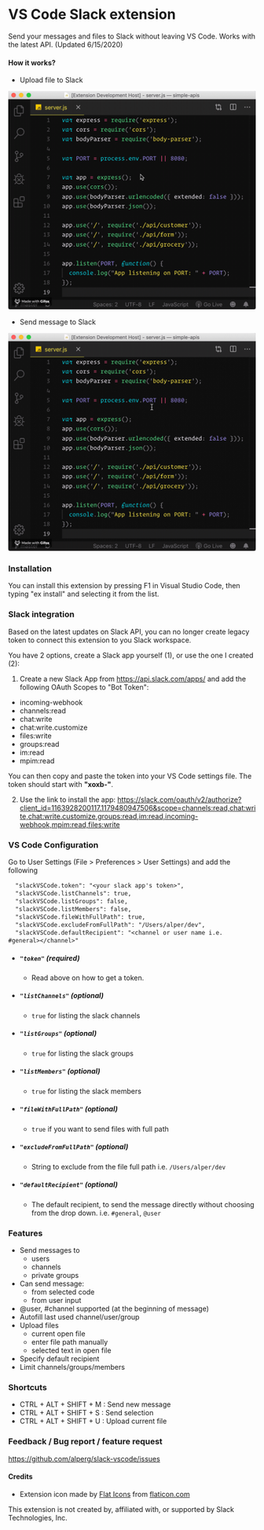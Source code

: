 # VS Code Slack extension
Send your messages and files to Slack without leaving VS Code. Works with the latest API. (Updated 6/15/2020)

#### How it works?
* Upload file to Slack

![Send message](assets/upload.gif)

* Send message to Slack

![Upload file](assets/message.gif)

### Installation
You can install this extension by pressing F1 in Visual Studio Code, then typing "ex install" and selecting it from the list.

### Slack integration
Based on the latest updates on Slack API, you can no longer create legacy token to connect this extension to you Slack workspace. 

You have 2 options, create a Slack app yourself (1), or use the one I created (2):

1. Create a new Slack App from https://api.slack.com/apps/ and add the following OAuth Scopes to "Bot Token":

* incoming-webhook
* channels:read
* chat:write
* chat:write.customize
* files:write
* groups:read
* im:read
* mpim:read

You can then copy and paste the token into your VS Code settings file. The token should start with **"xoxb-"**.

2. Use the link to install the app:
   https://slack.com/oauth/v2/authorize?client_id=1163928200117.1179480947506&scope=channels:read,chat:write,chat:write.customize,groups:read,im:read,incoming-webhook,mpim:read,files:write

### VS Code Configuration
Go to User Settings (File > Preferences > User Settings) and add the following 
```
  "slackVSCode.token": "<your slack app's token>",
  "slackVSCode.listChannels": true,
  "slackVSCode.listGroups": false,
  "slackVSCode.listMembers": false,
  "slackVSCode.fileWithFullPath": true,
  "slackVSCode.excludeFromFullPath": "/Users/alper/dev",
  "slackVSCode.defaultRecipient": "<channel or user name i.e. #general></channel>"
```

* ##### `"token"` (required)
    * Read above on how to get a token.

* ##### `"listChannels"` (optional)
    * `true` for listing the slack channels

* ##### `"listGroups"` (optional)
    * `true` for listing the slack groups

* ##### `"listMembers"` (optional)
    * `true` for listing the slack members

* ##### `"fileWithFullPath"` (optional)
    * `true` if you want to send files with full path

* ##### `"excludeFromFullPath"` (optional)
    * String to exclude from the file full path i.e. `/Users/alper/dev`

* ##### `"defaultRecipient"` (optional)
    * The default recipient, to send the message directly without choosing from the drop down. i.e. `#general`, `@user`

### Features
* Send messages to
    * users
    * channels
    * private groups
* Can send message:
    * from selected code
    * from user input
* @user, #channel supported (at the beginning of message)
* Autofill last used channel/user/group
* Upload files
    * current open file
    * enter file path manually
    * selected text in open file
* Specify default recipient
* Limit channels/groups/members

### Shortcuts
* CTRL + ALT + SHIFT + M : Send new message
* CTRL + ALT + SHIFT + S : Send selection
* CTRL + ALT + SHIFT + U : Upload current file

### Feedback / Bug report / feature request
https://github.com/alperg/slack-vscode/issues

   
#### Credits
* Extension icon made by [Flat Icons](https://www.flaticon.com/authors/flat-icons/ "Flat Icons") from [flaticon.com](https://www.flaticon.com/ "Flaticon")

This extension is not created by, affiliated with, or supported by Slack Technologies, Inc.